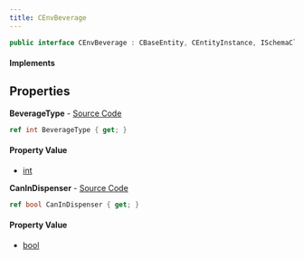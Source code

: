 ```yaml
---
title: CEnvBeverage
---
```


```csharp
public interface CEnvBeverage : CBaseEntity, CEntityInstance, ISchemaClass<CEntityInstance>, ISchemaClass<CBaseEntity>, ISchemaClass<CEnvBeverage>, ISchemaField, ISchemaClass, INativeHandle
```

#### Implements

## Properties

**BeverageType** - [Source Code](https://github.com/swiftly-solution/swiftlys2/blob/master/managed/src/SwiftlyS2.Generated/Schemas/Interfaces/CEnvBeverage.cs#L18)

```csharp
ref int BeverageType { get; }
```

#### Property Value

- [int](https://learn.microsoft.com/dotnet/api/system.int32)

**CanInDispenser** - [Source Code](https://github.com/swiftly-solution/swiftlys2/blob/master/managed/src/SwiftlyS2.Generated/Schemas/Interfaces/CEnvBeverage.cs#L16)

```csharp
ref bool CanInDispenser { get; }
```

#### Property Value

- [bool](https://learn.microsoft.com/dotnet/api/system.boolean)

